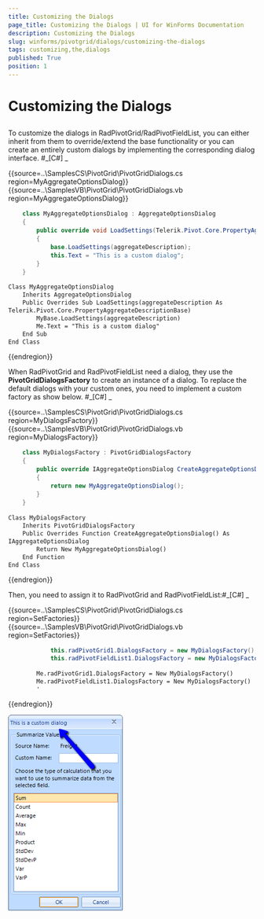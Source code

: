```yaml
---
title: Customizing the Dialogs
page_title: Customizing the Dialogs | UI for WinForms Documentation
description: Customizing the Dialogs
slug: winforms/pivotgrid/dialogs/customizing-the-dialogs
tags: customizing,the,dialogs
published: True
position: 1
---
```


# Customizing the Dialogs



## 

To customize the dialogs in RadPivotGrid/RadPivotFieldList, you can either inherit from them to override/extend
          the base functionality or you can create an entirely custom dialogs by implementing the corresponding dialog interface.
        #_[C#] _

	



{{source=..\SamplesCS\PivotGrid\PivotGridDialogs.cs region=MyAggregateOptionsDialog}} 
{{source=..\SamplesVB\PivotGrid\PivotGridDialogs.vb region=MyAggregateOptionsDialog}} 

````C#
    class MyAggregateOptionsDialog : AggregateOptionsDialog
    {
        public override void LoadSettings(Telerik.Pivot.Core.PropertyAggregateDescriptionBase aggregateDescription)
        {
            base.LoadSettings(aggregateDescription);
            this.Text = "This is a custom dialog";
        }
    }
````
````VB.NET
Class MyAggregateOptionsDialog
    Inherits AggregateOptionsDialog
    Public Overrides Sub LoadSettings(aggregateDescription As Telerik.Pivot.Core.PropertyAggregateDescriptionBase)
        MyBase.LoadSettings(aggregateDescription)
        Me.Text = "This is a custom dialog"
    End Sub
End Class
````

{{endregion}} 




When RadPivotGrid and RadPivotFieldList need a dialog, they use the __PivotGridDialogsFactory__ to
          create an instance of a dialog. To replace the default dialogs with your custom ones, you need to implement a
          custom factory as show below.
        #_[C#] _

	



{{source=..\SamplesCS\PivotGrid\PivotGridDialogs.cs region=MyDialogsFactory}} 
{{source=..\SamplesVB\PivotGrid\PivotGridDialogs.vb region=MyDialogsFactory}} 

````C#
    class MyDialogsFactory : PivotGridDialogsFactory
    {
        public override IAggregateOptionsDialog CreateAggregateOptionsDialog()
        {
            return new MyAggregateOptionsDialog();
        }
    }
````
````VB.NET
Class MyDialogsFactory
    Inherits PivotGridDialogsFactory
    Public Overrides Function CreateAggregateOptionsDialog() As IAggregateOptionsDialog
        Return New MyAggregateOptionsDialog()
    End Function
End Class
````

{{endregion}} 




Then, you need to assign it to RadPivotGrid and RadPivotFieldList:#_[C#] _

	



{{source=..\SamplesCS\PivotGrid\PivotGridDialogs.cs region=SetFactories}} 
{{source=..\SamplesVB\PivotGrid\PivotGridDialogs.vb region=SetFactories}} 

````C#
            this.radPivotGrid1.DialogsFactory = new MyDialogsFactory();
            this.radPivotFieldList1.DialogsFactory = new MyDialogsFactory();
````
````VB.NET
        Me.radPivotGrid1.DialogsFactory = New MyDialogsFactory()
        Me.radPivotFieldList1.DialogsFactory = New MyDialogsFactory()
        '
````

{{endregion}} 


![pivotgrid-dialogs-customizing-the-dialogs 001](images/pivotgrid-dialogs-customizing-the-dialogs001.png)
